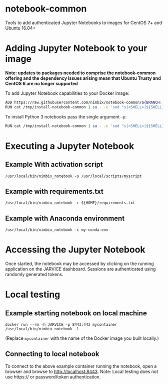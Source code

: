 # notebook-common
Tools to add authenticated Jupyter Notebooks to images for CentOS 7+ and Ubuntu 16.04+

# Adding Jupyter Notebook to your image

**Note: updates to packages needed to comprise the notebook-common offering and the dependency issues arising mean that 
Ubuntu Trusty and CentOS 6 are no longer supported**
 
To add Jupyter Notebook capabilities to your Docker image:

```bash
ADD https://raw.githubusercontent.com/nimbix/notebook-common/${BRANCH:-master}/install-notebook-common /tmp/install-notebook-common
RUN cat /tmp/install-notebook-common | su - -c 'sed "s|<SHELL>|${SHELL}|"' | su - -c '${SHELL} -s -- '"-b ${BRANCH:-master}" && rm /tmp/install-notebook-common
```

To install Python 3 notebooks pass the single argument `-p`:

```bash
RUN cat /tmp/install-notebook-common | su - -c 'sed "s|<SHELL>|${SHELL}|"' | su - -c '${SHELL} -s -- '"-p -b ${BRANCH:-master}" && rm /tmp/install-notebook-common
```

# Executing a Jupyter Notebook

## Example With activation script

```
/usr/local/bin/nimbix_notebook -s /usr/local/scripts/myscript
```

## Example with requirements.txt

```
/usr/local/bin/nimbix_notebook -r ${HOME}/requirements.txt
```

## Example with Anaconda environment

```
/usr/local/bin/nimbix_notebook -c my-conda-env
```

# Accessing the Jupyter Notebook
Once started, the notebook may be accessed by clicking on the running application on the JARVICE dashboard. 
Sessions are authenticated using randomly generated tokens.

# Local testing

## Example starting notebook on local machine

```
docker run --rm -h JARVICE -p 8443:443 mycontainer /usr/local/bin/nimbix_notebook -l
```

(Replace ```mycontainer``` with the name of the Docker image you built locally.)

## Connecting to local notebook
To connect to the above example container running the notebook, open a browser and browse to [http://localhost:8443](http://localhost:8443). 
Note: Local testing does not use https:// or password/token authentication.

